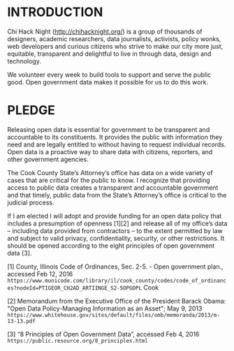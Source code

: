 # INTRODUCTION
Chi Hack Night (http://chihacknight.org/) is a group of thousands of designers, academic researchers, data journalists, activists, policy wonks, web developers and curious citizens who strive to make our city more just, equitable, transparent and delightful to live in through data, design and technology. 

We volunteer every week to build tools to support and serve the public good. Open government data makes it possible for us to do this work. 

# PLEDGE
Releasing open data is essential for government to be transparent and accountable to its constituents. It provides the public with information they need and are legally entitled to without having to request individual records. Open data is a proactive way to share data with citizens, reporters, and other government agencies.

The Cook County State’s Attorney’s office has data on a wide variety of cases that are critical for the public to know. I recognize that providing access to public data creates a transparent and accountable government and that timely, public data from the State’s Attorney’s office is critical to the judicial process.

If I am elected I will adopt and provide funding for an open data policy that includes a presumption of openness [1][2] and release all of my office’s data  – including data provided from contractors – to the extent permitted by law and subject to valid privacy, confidentiality, security, or other restrictions. It should be opened according to the eight principles of open government data [3].

[1] County, Illinois Code of Ordinances, Sec. 2-5. - Open government plan., accessed Feb 12, 2016 `https://www.municode.com/library/il/cook_county/codes/code_of_ordinances?nodeId=PTIGEOR_CH2AD_ARTIINGE_S2-5OPGOPL` Cook 

[2] Memorandum from the Executive Office of the President Barack Obama: "Open Data Policy-Managing Information as an Asset"; May 9, 2013 `https://www.whitehouse.gov/sites/default/files/omb/memoranda/2013/m-13-13.pdf`

[3] “8 Principles of Open Government Data”, accessed Feb 4, 2016 `https://public.resource.org/8_principles.html`